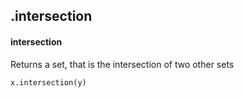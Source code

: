 ## .intersection
#### intersection
Returns a set, that is the intersection of two other sets
```
x.intersection(y)
```
